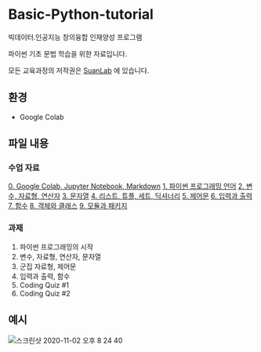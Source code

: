# Basic-Python-tutorial

빅데이터․인공지능 창의융합 인재양성 프로그램

파이썬 기초 문법 학습을 위한 자료입니다.

모든 교육과정의 저작권은 [SuanLab](http://suanlab.com) 에 있습니다.

## 환경
- Google Colab

## 파일 내용
 
### 수업 자료
[0. Google Colab, Jupyter Notebook, Markdown](https://www.youtube.com/watch?v=wb4F1aeZtRA)
[1. 파이썬 프로그래밍 언어](https://www.youtube.com/watch?v=mWLoxTvDoDQ)
[2. 변수, 자료형, 연산자](https://www.youtube.com/watch?v=a0O-TDHVPo0)
[3. 문자열](https://www.youtube.com/watch?v=98jmfUeAje4)
[4. 리스트, 튜플, 세트, 딕셔너리](https://www.youtube.com/watch?v=GTx9gxzUzAg)
[5. 제어문](https://www.youtube.com/watch?v=Dvd_R4DjCho)
[6. 입력과 출력](https://www.youtube.com/watch?v=_ByfSqzatp4)
[7. 함수](https://www.youtube.com/watch?v=HlUWhxhC16w)
[8. 객체와 클래스](https://www.youtube.com/watch?v=h-OwxPqjMpc)
[9. 모듈과 패키지](https://www.youtube.com/watch?v=F1jKFsbjns0)

### 과제
1. 파이썬 프로그래밍의 시작
2. 변수, 자료형, 연산자, 문자열
3. 군집 자료형, 제어문
4. 입력과 출력, 함수
5. Coding Quiz #1
6. Coding Quiz #2

## 예시
![스크린샷 2020-11-02 오후 8 24 40](https://user-images.githubusercontent.com/42991070/97863096-cb909380-1d49-11eb-9bdb-559fc30094ea.png)




